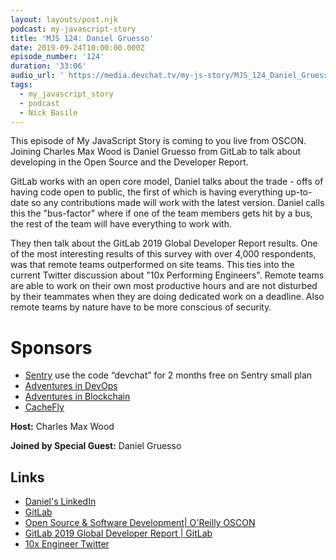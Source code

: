 ```yaml
---
layout: layouts/post.njk
podcast: my-javascript-story
title: 'MJS 124: Daniel Gruesso'
date: 2019-09-24T10:00:00.000Z
episode_number: '124'
duration: '33:06'
audio_url: ' https://media.devchat.tv/my-js-story/MJS_124_Daniel_Gruesso.mp3'
tags:
  - my_javascript_story
  - podcast
  - Nick Basile
---
```

This episode of My JavaScript Story is coming to you live from OSCON. Joining Charles Max Wood is Daniel Gruesso from GitLab to talk about developing in the Open Source and the Developer Report. 

GitLab works with an open core model, Daniel talks about the trade - offs of having code open to public, the first of which is having everything up-to-date so any contributions made will work with the latest version. Daniel calls this the "bus-factor" where if one of the team members gets hit by a bus, the rest of the team will have everything to work with.

They then talk about the GitLab 2019 Global Developer Report results. One of the most interesting results of this survey with over 4,000 respondents, was that remote teams outperformed on site teams. This ties into the current Twitter discussion about "10x Performing Engineers". Remote teams are able to work on their own most productive hours and are not disturbed by their teammates when they are doing dedicated work on a deadline. Also remote teams by nature have to be more conscious of security. 

# Sponsors

* [Sentry](https://sentry.io/) use the code “devchat” for 2 months free on Sentry small plan
* [Adventures in DevOps](https://devchat.tv/adventures-in-devops/)
* [Adventures in Blockchain](https://devchat.tv/adventures-in-blockchain/)
* [CacheFly](https://www.cachefly.com/)

**Host:** Charles Max Wood

**Joined by Special Guest:** Daniel Gruesso

## Links

* [Daniel's LinkedIn](https://www.linkedin.com/in/danielgruesso/)
* [GitLab](https://gitlab.com)
* [Open Source & Software Development| O'Reilly OSCON](https://conferences.oreilly.com/oscon/oscon-or)
* [GitLab 2019 Global Developer Report | GitLab](<https://about.gitlab.com › developer-survey>)
* [10x Engineer Twitter](https://twitter.com/skirani/status/1149302828420067328?lang=en)
